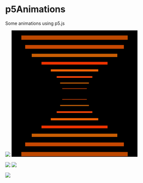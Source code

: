 # p5Animations

Some animations using p5.js

<img src="nebula.gif"> <img src="hourglass.gif" width=400px>


<img src="almostPeriodic.gif" width=400px> <img src="almostPeriodic2.gif" width=400px>


<img src="pulse.gif" width=400px>

